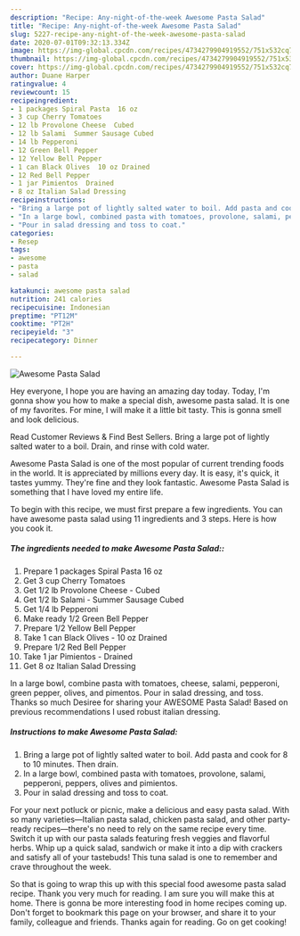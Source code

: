 ```yaml
---
description: "Recipe: Any-night-of-the-week Awesome Pasta Salad"
title: "Recipe: Any-night-of-the-week Awesome Pasta Salad"
slug: 5227-recipe-any-night-of-the-week-awesome-pasta-salad
date: 2020-07-01T09:32:13.334Z
image: https://img-global.cpcdn.com/recipes/4734279904919552/751x532cq70/awesome-pasta-salad-recipe-main-photo.jpg
thumbnail: https://img-global.cpcdn.com/recipes/4734279904919552/751x532cq70/awesome-pasta-salad-recipe-main-photo.jpg
cover: https://img-global.cpcdn.com/recipes/4734279904919552/751x532cq70/awesome-pasta-salad-recipe-main-photo.jpg
author: Duane Harper
ratingvalue: 4
reviewcount: 15
recipeingredient:
- 1 packages Spiral Pasta  16 oz
- 3 cup Cherry Tomatoes
- 12 lb Provolone Cheese  Cubed
- 12 lb Salami  Summer Sausage Cubed
- 14 lb Pepperoni
- 12 Green Bell Pepper
- 12 Yellow Bell Pepper
- 1 can Black Olives  10 oz Drained
- 12 Red Bell Pepper
- 1 jar Pimientos  Drained
- 8 oz Italian Salad Dressing
recipeinstructions:
- "Bring a large pot of lightly salted water to boil. Add pasta and cook for 8 to 10 minutes. Then drain."
- "In a large bowl, combined pasta with tomatoes, provolone, salami, pepperoni, peppers, olives and pimientos."
- "Pour in salad dressing and toss to coat."
categories:
- Resep
tags:
- awesome
- pasta
- salad

katakunci: awesome pasta salad
nutrition: 241 calories
recipecuisine: Indonesian
preptime: "PT12M"
cooktime: "PT2H"
recipeyield: "3"
recipecategory: Dinner

---
```



![Awesome Pasta Salad](https://img-global.cpcdn.com/recipes/4734279904919552/751x532cq70/awesome-pasta-salad-recipe-main-photo.jpg)

Hey everyone, I hope you are having an amazing day today. Today, I'm gonna show you how to make a special dish, awesome pasta salad. It is one of my favorites. For mine, I will make it a little bit tasty. This is gonna smell and look delicious.

Read Customer Reviews &amp; Find Best Sellers. Bring a large pot of lightly salted water to a boil. Drain, and rinse with cold water.

Awesome Pasta Salad is one of the most popular of current trending foods in the world. It is appreciated by millions every day. It is easy, it's quick, it tastes yummy. They're fine and they look fantastic. Awesome Pasta Salad is something that I have loved my entire life.


To begin with this recipe, we must first prepare a few ingredients. You can have awesome pasta salad using 11 ingredients and 3 steps. Here is how you cook it.

##### The ingredients needed to make Awesome Pasta Salad::

1. Prepare 1 packages Spiral Pasta  16 oz
1. Get 3 cup Cherry Tomatoes
1. Get 1/2 lb Provolone Cheese - Cubed
1. Get 1/2 lb Salami - Summer Sausage Cubed
1. Get 1/4 lb Pepperoni
1. Make ready 1/2 Green Bell Pepper
1. Prepare 1/2 Yellow Bell Pepper
1. Take 1 can Black Olives - 10 oz Drained
1. Prepare 1/2 Red Bell Pepper
1. Take 1 jar Pimientos - Drained
1. Get 8 oz Italian Salad Dressing


In a large bowl, combine pasta with tomatoes, cheese, salami, pepperoni, green pepper, olives, and pimentos. Pour in salad dressing, and toss. Thanks so much Desiree for sharing your AWESOME Pasta Salad! Based on previous recommendations I used robust italian dressing. 

##### Instructions to make Awesome Pasta Salad:

1. Bring a large pot of lightly salted water to boil. Add pasta and cook for 8 to 10 minutes. Then drain.
1. In a large bowl, combined pasta with tomatoes, provolone, salami, pepperoni, peppers, olives and pimientos.
1. Pour in salad dressing and toss to coat.


For your next potluck or picnic, make a delicious and easy pasta salad. With so many varieties—Italian pasta salad, chicken pasta salad, and other party-ready recipes—there&#39;s no need to rely on the same recipe every time. Switch it up with our pasta salads featuring fresh veggies and flavorful herbs. Whip up a quick salad, sandwich or make it into a dip with crackers and satisfy all of your tastebuds! This tuna salad is one to remember and crave throughout the week. 

So that is going to wrap this up with this special food awesome pasta salad recipe. Thank you very much for reading. I am sure you will make this at home. There is gonna be more interesting food in home recipes coming up. Don't forget to bookmark this page on your browser, and share it to your family, colleague and friends. Thanks again for reading. Go on get cooking!
